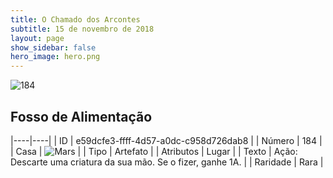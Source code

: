 ```yaml
---
title: O Chamado dos Arcontes
subtitle: 15 de novembro de 2018
layout: page
show_sidebar: false
hero_image: hero.png
---
```


![184](https://cdn.keyforgegame.com/media/card_front/pt/341_184_8MM9F8HJV6HG_pt.png)

## Fosso de Alimentação

|----|----|
| ID | e59dcfe3-ffff-4d57-a0dc-c958d726dab8 |
| Número | 184 |
| Casa | ![Mars](https://archonarcana.com/images/thumb/d/de/Mars.png/22px-Mars.png "Marte") |
| Tipo | Artefato |
| Atributos | Lugar |
| Texto | Ação: Descarte uma criatura da sua mão.  Se o fizer, ganhe 1A. |
| Raridade | Rara |
